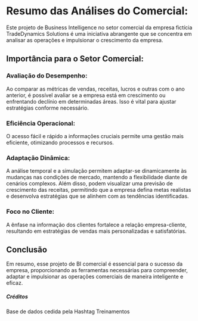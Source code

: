# Resumo das Análises do Comercial:

Este projeto de Business Intelligence no setor comercial da empresa fictícia TradeDynamics Solutions é uma iniciativa abrangente que se concentra em analisar as operações e impulsionar o crescimento da empresa. 

## Importância para o Setor Comercial:
### Avaliação do Desempenho: 
Ao comparar as métricas de vendas, receitas, lucros e outras com o ano anterior, é possível avaliar  se a empresa está em crescimento ou enfrentando declínio em determinadas áreas. Isso é vital para ajustar estratégias conforme necessário.

### Eficiência Operacional:
O acesso fácil e rápido a informações cruciais permite uma gestão mais eficiente, otimizando processos e recursos.

### Adaptação Dinâmica:
A análise temporal e a simulação permitem adaptar-se dinamicamente às mudanças nas condições de mercado, mantendo a flexibilidade diante de cenários complexos. Além disso, podem visualizar uma previsão de crescimento das receitas, permitindo que a empresa defina metas realistas e desenvolva estratégias que se alinhem com as tendências identificadas. 

### Foco no Cliente:
A ênfase na informação dos clientes fortalece a relação empresa-cliente, resultando em estratégias de vendas mais personalizadas e satisfatórias.

## Conclusão
Em resumo, esse projeto de BI comercial é essencial para o sucesso da empresa, proporcionando as ferramentas necessárias para compreender, adaptar e impulsionar as operações comerciais de maneira inteligente e eficaz.

##### Créditos
Base de dados cedida pela Hashtag Treinamentos
